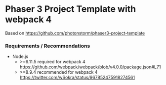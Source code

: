 # Phaser 3 Project Template with webpack 4
Based on https://github.com/photonstorm/phaser3-project-template

### Requirements / Recommendations
* Node.js
  * &gt;=6.11.5 required for webpack 4 https://github.com/webpack/webpack/blob/v4.0.0/package.json#L71
  * &gt;=8.9.4 recommended for webpack 4 https://twitter.com/wSokra/status/967852475918274561
